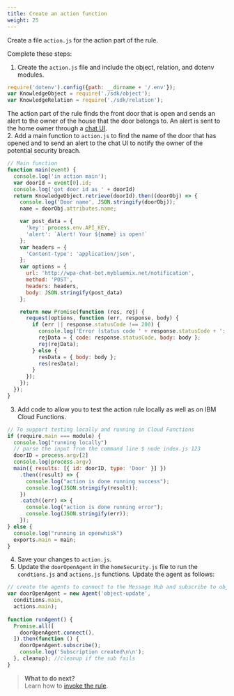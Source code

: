 ```yaml
---
title: Create an action function
weight: 25
---
```

Create a file `action.js` for the action part of the rule.

Complete these steps:

1. Create the `action.js` file and include the object, relation, and dotenv modules.
  ```Javascript
  require('dotenv').config({path: __dirname + '/.env'});
  var KnowledgeObject = require('./sdk/object');
  var KnowledgeRelation = require('./sdk/relation');

  ```
The action part of the rule finds the front door that is open and sends an alert to the owner of the house that the door belongs to.  An alert is sent to the home owner through a [chat UI](http://wpa-chat-bot.mybluemix.net).  
2. Add a main function to `action.js` to find the name of the door that has opened and to send an alert to the chat UI to notify the owner of the potential security breach.
  ```Javascript
  // Main function
  function main(event) {
    console.log('in action main');
    var doorId = event[0].id;
    console.log('got door id as ' + doorId)
    return KnowledgeObject.retrieve(doorId).then((doorObj) => {
      console.log('Door name', JSON.stringify(doorObj));
      name = doorObj.attributes.name;

      var post_data = {
        'key': process.env.API_KEY,
        'alert': `Alert! Your ${name} is open!`
      };
      var headers = {
        'Content-type': 'application/json',
      };
      var options = {
        url: 'http://wpa-chat-bot.mybluemix.net/notification',
        method: 'POST',
        headers: headers,
        body: JSON.stringify(post_data)
      };

      return new Promise(function (res, rej) {
        request(options, function (err, response, body) {
          if (err || response.statusCode !== 200) {
            console.log('Error (status code ' + response.statusCode + ': ' + err + ' ' + body);
            rejData = { code: response.statusCode, body: body };
            rej(rejData);
          } else {
            resData = { body: body };
            res(resData);
          }
        });
      });
    });
  }

  ```
3. Add code to allow you to test the action rule locally as well as on IBM Cloud Functions.
  ``` Javascript
  // To support testing locally and running in Cloud Functions
  if (require.main === module) {
    console.log("running locally")
    // parse the input from the command line $ node index.js 123
    doorID = process.argv[2]
    console.log(process.argv)
    main({ results: [{ id: doorID, type: 'Door' }] })
      .then((result) => {
        console.log("action is done running success");
        console.log(JSON.stringify(result));
      })
      .catch((err) => {
        console.log("action is done running error");
        console.log(JSON.stringify(err));
      });
  } else {
    console.log("running in openwhisk")
    exports.main = main;
  }

```
4. Save your changes to `action.js`.
5. Update the `doorOpenAgent` in the `homeSecurity.js` file to run the `condtions.js` and `actions.js` functions.  Update the agent as follows:
  ```javascript
  // create the agents to connect to the Message Hub and subscribe to object update events.
  var doorOpenAgent = new Agent('object-update',
    conditions.main,
    actions.main);
    
  function runAgent() {
    Promise.all([
      doorOpenAgent.connect(),
    ]).then(function () {
      doorOpenAgent.subscribe();
      console.log('Subscription created\n\n');
    }, cleanup); //cleanup if the sub fails
  }

  ```

> **What to do next?**<br/>
Learn how to [invoke the rule]({{site.baseurl}}/knowledge/create-rule).

